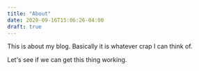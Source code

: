 ```yaml
---
title: "About"
date: 2020-09-16T15:06:26-04:00
draft: true
---
```


This is about my blog. Basically it is whatever crap I can think of.

Let's see if we can get this thing working. 
